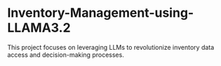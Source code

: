 # Inventory-Management-using-LLAMA3.2
This project focuses on leveraging LLMs to revolutionize inventory data access and decision-making processes.
